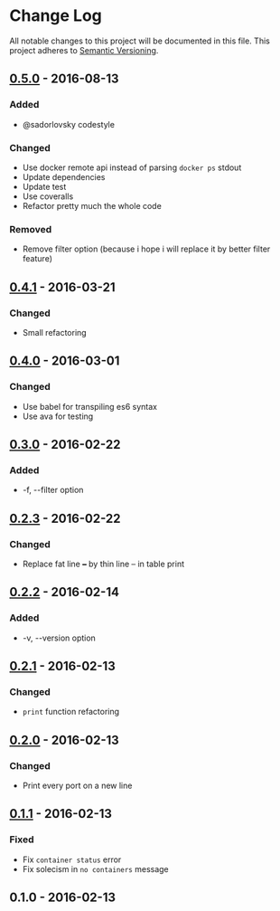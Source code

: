 # Change Log
All notable changes to this project will be documented in this file.
This project adheres to [Semantic Versioning](http://semver.org/).

## [0.5.0] - 2016-08-13
### Added
- @sadorlovsky codestyle

### Changed
- Use docker remote api instead of parsing `docker ps` stdout
- Update dependencies
- Update test
- Use coveralls
- Refactor pretty much the whole code

### Removed
- Remove filter option (because i hope i will replace it by better filter feature)

## [0.4.1] - 2016-03-21
### Changed
- Small refactoring

## [0.4.0] - 2016-03-01
### Changed
- Use babel for transpiling es6 syntax
- Use ava for testing

## [0.3.0] - 2016-02-22
### Added
- -f, --filter option

## [0.2.3] - 2016-02-22
### Changed
- Replace fat line `━` by thin line `─` in table print

## [0.2.2] - 2016-02-14
### Added
- -v, --version option

## [0.2.1] - 2016-02-13
### Changed
- `print` function refactoring

## [0.2.0] - 2016-02-13
### Changed
- Print every port on a new line

## [0.1.1] - 2016-02-13
### Fixed
- Fix `container status` error
- Fix solecism in `no containers` message

## 0.1.0 - 2016-02-13

[0.5.0]: https://github.com/sadorlovsky/dockerps/compare/v0.4.1...v0.5.0
[0.4.1]: https://github.com/sadorlovsky/dockerps/compare/v0.4.0...v0.4.1
[0.4.0]: https://github.com/sadorlovsky/dockerps/compare/v0.3.0...v0.4.0
[0.3.0]: https://github.com/sadorlovsky/dockerps/compare/v0.2.3...v0.3.0
[0.2.3]: https://github.com/sadorlovsky/dockerps/compare/v0.2.2...v0.2.3
[0.2.2]: https://github.com/sadorlovsky/dockerps/compare/v0.2.1...v0.2.2
[0.2.1]: https://github.com/sadorlovsky/dockerps/compare/v0.2.0...v0.2.1
[0.2.0]: https://github.com/sadorlovsky/dockerps/compare/v0.1.1...v0.2.0
[0.1.1]: https://github.com/sadorlovsky/dockerps/compare/v0.1.0...v0.1.1
